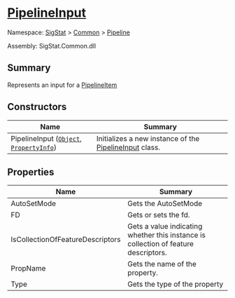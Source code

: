 # [PipelineInput](./PipelineInput.md)

Namespace: [SigStat]() > [Common](./../README.md) > [Pipeline](./README.md)

Assembly: SigStat.Common.dll

## Summary
Represents an input for a [PipelineItem](https://github.com/sigstat/sigstat/blob/develop/docs/md/SigStat/Common/Pipeline/PipelineInput.md)

## Constructors

| Name<div><a href="#"><img width=225></a></div> | Summary<div><a href="#"><img width=525></a></div> | 
| --- | --- | 
| PipelineInput ([`Object`](https://docs.microsoft.com/en-us/dotnet/api/System.Object), [`PropertyInfo`](https://docs.microsoft.com/en-us/dotnet/api/System.Reflection.PropertyInfo)) | Initializes a new instance of the [PipelineInput](https://github.com/sigstat/sigstat/blob/develop/docs/md/SigStat/Common/Pipeline/PipelineInput.md) class. | 


## Properties

| Name<div><a href="#"><img width=225></a></div> | Summary<div><a href="#"><img width=525></a></div> | 
| --- | --- | 
| AutoSetMode | Gets the AutoSetMode | 
| FD | Gets or sets the fd. | 
| IsCollectionOfFeatureDescriptors | Gets a value indicating whether this instance is collection of feature descriptors. | 
| PropName | Gets the name of the property. | 
| Type | Gets the type of the property | 


